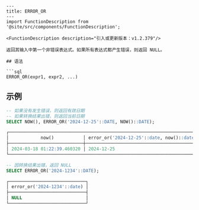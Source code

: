 ```
---
title: ERROR_OR
---
import FunctionDescription from '@site/src/components/FunctionDescription';

<FunctionDescription description="引入或更新版本：v1.2.379"/>

返回其输入中第一个非错误表达式。如果所有表达式都产生错误，则返回 NULL。

## 语法

```sql
ERROR_OR(expr1, expr2, ...)
```

## 示例

```sql
-- 如果没有发生错误，则返回有效日期
-- 如果转换结果出错，则返回当前日期
SELECT NOW(), ERROR_OR('2024-12-25'::DATE, NOW()::DATE);

┌────────────────────────────────────────────────────────────────────────┐
│            now()           │ error_or('2024-12-25'::date, now()::date) │
├────────────────────────────┼───────────────────────────────────────────┤
│ 2024-03-18 01:22:39.460320 │ 2024-12-25                                │
└────────────────────────────────────────────────────────────────────────┘

-- 因转换结果出错，返回 NULL
SELECT ERROR_OR('2024-1234'::DATE);

┌─────────────────────────────┐
│ error_or('2024-1234'::date) │
├─────────────────────────────┤
│ NULL                        │
└─────────────────────────────┘
```